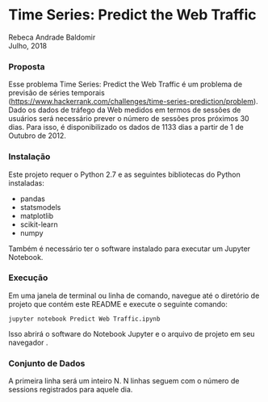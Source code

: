 # Time Series: Predict the Web Traffic


Rebeca Andrade Baldomir  
Julho, 2018

### Proposta
Esse problema Time Series: Predict the Web Traffic é um problema de previsão de séries temporais (https://www.hackerrank.com/challenges/time-series-prediction/problem). Dado os dados de tráfego da Web medidos em termos de sessões de usuários será necessário prever o número de sessões pros próximos 30 dias. Para isso, é disponibilizado os dados de 1133 dias a partir de 1 de Outubro de 2012.

### Instalação

Este projeto requer o Python 2.7 e as seguintes bibliotecas do Python instaladas:

-   pandas
-   statsmodels
-   matplotlib
-   scikit-learn
-   numpy

Também é necessário ter o software instalado para executar um Jupyter Notebook.

### Execução

Em uma janela de terminal ou linha de comando, navegue até o diretório de projeto que contém este README e execute o seguinte comando:

```
jupyter notebook Predict Web Traffic.ipynb
```

Isso abrirá o software do Notebook Jupyter e o arquivo de projeto em seu navegador .

### Conjunto de Dados

A primeira linha será um inteiro N. N linhas seguem com o número de sessions registrados para aquele dia.


